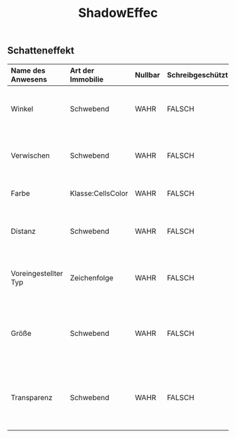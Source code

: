 ﻿---
title: ShadowEffec
second_title: Aspose.Cells Cloud Documen
type: docs
url: /de/specification/model/shadoweffect/
description: "Aspose.Cells Cloud-Modellspezifikation: ShadowEffect. Bearbeiten Sie mühelos Excel und andere Tabellenkalkulationsdokumente mit Funktionen wie Öffnen, Generieren, Bearbeiten, Teilen, Zusammenführen, Vergleichen und Konvertieren"
weight: 50
---
## **Schatteneffekt**

 

| Name des Anwesens| Art der Immobilie| Nullbar| Schreibgeschützt| Standardwert| Beschreibung|
|:- |:- |:- |:- |:- |:- |
| Winkel| Schwebend| WAHR| FALSCH|| Ruft den Beleuchtungswinkel ab und legt ihn fest. Bereich von 0 bis 359,9 Grad.|
| Verwischen| Schwebend| WAHR| FALSCH|| Ruft die Unschärfe des Schattens ab und legt diese fest. Bereich von 0 bis 100 Punkten.|
| Farbe| Klasse:CellsColor| WAHR| FALSCH||Ruft die Farbe des Schattens ab und legt sie fest.|
| Distanz| Schwebend| WAHR| FALSCH|| Ruft den Abstand des Schattens ab und legt ihn fest. Bereich von 0 bis 200 Punkten.|
| Voreingestellter Typ| Zeichenfolge| WAHR| FALSCH|| Ruft den voreingestellten Schattentyp des Schattens ab und legt ihn fest.|
| Größe| Schwebend| WAHR| FALSCH|| Ruft die Größe des Schattens ab und legt sie fest. Bereich von 0 bis 2,0. Bedeutungslos im inneren Schatten.|
| Transparenz| Schwebend| WAHR| FALSCH|| Ruft den Grad der Transparenz des Schattens ab und legt diesen fest. Bereich von 0,0 (undurchsichtig) bis 1,0 (klar).|

